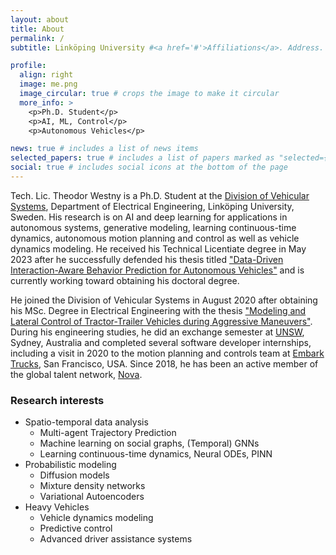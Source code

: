```yaml
---
layout: about
title: About
permalink: /
subtitle: Linköping University #<a href='#'>Affiliations</a>. Address. Contacts. Moto. Etc.

profile:
  align: right
  image: me.png
  image_circular: true # crops the image to make it circular
  more_info: >
    <p>Ph.D. Student</p>
    <p>AI, ML, Control</p>
    <p>Autonomous Vehicles</p>

news: true # includes a list of news items
selected_papers: true # includes a list of papers marked as "selected={true}"
social: true # includes social icons at the bottom of the page
---
```


Tech. Lic. Theodor Westny is a Ph.D. Student at the [Division of Vehicular Systems](https://liu.se/en/organisation/liu/isy/fs), Department of Electrical Engineering, Linköping University, Sweden. 
His research is on AI and deep learning for applications in autonomous systems, generative modeling, learning continuous-time dynamics, autonomous motion planning and control as well as vehicle dynamics modeling. 
He received his Technical Licentiate degree in May 2023 after he successfully defended his thesis titled ["Data-Driven Interaction-Aware Behavior Prediction for Autonomous Vehicles"](https://www.diva-portal.org/smash/get/diva2:1750366/FULLTEXT01.pdf) and is currently working toward obtaining his doctoral degree.

He joined the Division of Vehicular Systems in August 2020 after obtaining his MSc. Degree in Electrical Engineering with the thesis ["Modeling and Lateral Control of Tractor-Trailer Vehicles during Aggressive Maneuvers"](https://liu.diva-portal.org/smash/get/diva2:1452891/FULLTEXT01.pdf). 
During his engineering studies, he did an exchange semester at [UNSW](https://www.unsw.edu.au/), Sydney, Australia and completed several software developer internships, including a visit in 2020 to the motion planning and controls team at [Embark Trucks](https://embarktrucks.com/), San Francisco, USA.
Since 2018, he has been an active member of the global talent network, [Nova](https://www.novatalent.com/).

### Research interests

* Spatio-temporal data analysis
  * Multi-agent Trajectory Prediction
  * Machine learning on social graphs, (Temporal) GNNs
  * Learning continuous-time dynamics, Neural ODEs, PINN
* Probabilistic modeling
  * Diffusion models
  * Mixture density networks
  * Variational Autoencoders
* Heavy Vehicles
  * Vehicle dynamics modeling
  * Predictive control
  * Advanced driver assistance systems


<!--
Write your biography here. Tell the world about yourself. Link to your favorite [subreddit](http://reddit.com). You can put a picture in, too. The code is already in, just name your picture `prof_pic.jpg` and put it in the `img/` folder.

Put your address / P.O. box / other info right below your picture. You can also disable any of these elements by editing `profile` property of the YAML header of your `_pages/about.md`. Edit `_bibliography/papers.bib` and Jekyll will render your [publications page](/al-folio/publications/) automatically.

Link to your social media connections, too. This theme is set up to use [Font Awesome icons](https://fontawesome.com/) and [Academicons](https://jpswalsh.github.io/academicons/), like the ones below. Add your Facebook, Twitter, LinkedIn, Google Scholar, or just disable all of them.
-->